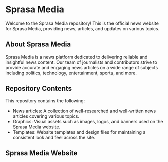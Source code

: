 # Sprasa Media

Welcome to the Sprasa Media repository! This is the official news website for Sprasa Media, providing news, articles, and updates on various topics.

## About Sprasa Media

Sprasa Media is a news platform dedicated to delivering reliable and insightful news content. Our team of journalists and contributors strive to provide accurate and engaging news articles on a wide range of subjects including politics, technology, entertainment, sports, and more.

## Repository Contents

This repository contains the following:

- News articles: A collection of well-researched and well-written news articles covering various topics.
- Graphics: Visual assets such as images, logos, and banners used on the Sprasa Media website.
- Templates: Website templates and design files for maintaining a consistent look and feel across the site.

## Sprasa Media Website

